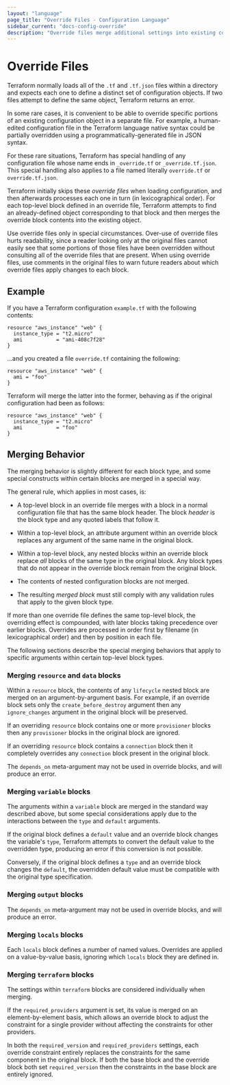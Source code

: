 ```yaml
---
layout: "language"
page_title: "Override Files - Configuration Language"
sidebar_current: "docs-config-override"
description: "Override files merge additional settings into existing configuration objects. Learn how to use override files and about merging behavior."
---
```


# Override Files

Terraform normally loads all of the `.tf` and `.tf.json` files within a
directory and expects each one to define a distinct set of configuration
objects. If two files attempt to define the same object, Terraform returns
an error.

In some rare cases, it is convenient to be able to override specific portions
of an existing configuration object in a separate file. For example, a
human-edited configuration file in the Terraform language native syntax
could be partially overridden using a programmatically-generated file
in JSON syntax.

For these rare situations, Terraform has special handling of any configuration
file whose name ends in `_override.tf` or `_override.tf.json`. This special
handling also applies to a file named literally `override.tf` or
`override.tf.json`.

Terraform initially skips these _override files_ when loading configuration,
and then afterwards processes each one in turn (in lexicographical order). For
each top-level block defined in an override file, Terraform attempts to find
an already-defined object corresponding to that block and then merges the
override block contents into the existing object.

Use override files only in special circumstances. Over-use of override files
hurts readability, since a reader looking only at the original files cannot
easily see that some portions of those files have been overridden without
consulting all of the override files that are present. When using override
files, use comments in the original files to warn future readers about which
override files apply changes to each block.

## Example

If you have a Terraform configuration `example.tf` with the following contents:

```hcl
resource "aws_instance" "web" {
  instance_type = "t2.micro"
  ami           = "ami-408c7f28"
}
```

...and you created a file `override.tf` containing the following:

```hcl
resource "aws_instance" "web" {
  ami = "foo"
}
```

Terraform will merge the latter into the former, behaving as if the original
configuration had been as follows:

```hcl
resource "aws_instance" "web" {
  instance_type = "t2.micro"
  ami           = "foo"
}
```

## Merging Behavior

The merging behavior is slightly different for each block type, and some
special constructs within certain blocks are merged in a special way.

The general rule, which applies in most cases, is:

- A top-level block in an override file merges with a block in a normal
  configuration file that has the same block header. The block _header_ is the
  block type and any quoted labels that follow it.

- Within a top-level block, an attribute argument within an override block
  replaces any argument of the same name in the original block.

- Within a top-level block, any nested blocks within an override block replace
  _all_ blocks of the same type in the original block. Any block types that
  do not appear in the override block remain from the original block.

- The contents of nested configuration blocks are not merged.

- The resulting _merged block_ must still comply with any validation rules
  that apply to the given block type.

If more than one override file defines the same top-level block, the overriding
effect is compounded, with later blocks taking precedence over earlier blocks.
Overrides are processed in order first by filename (in lexicographical order)
and then by position in each file.

The following sections describe the special merging behaviors that apply to
specific arguments within certain top-level block types.

### Merging `resource` and `data` blocks

Within a `resource` block, the contents of any `lifecycle` nested block are
merged on an argument-by-argument basis. For example, if an override block
sets only the `create_before_destroy` argument then any `ignore_changes`
argument in the original block will be preserved.

If an overriding `resource` block contains one or more `provisioner` blocks
then any `provisioner` blocks in the original block are ignored.

If an overriding `resource` block contains a `connection` block then it
completely overrides any `connection` block present in the original block.

The `depends_on` meta-argument may not be used in override blocks, and will
produce an error.

### Merging `variable` blocks

The arguments within a `variable` block are merged in the standard way
described above, but some special considerations apply due to the interactions
between the `type` and `default` arguments.

If the original block defines a `default` value and an override block changes
the variable's `type`, Terraform attempts to convert the default value to
the overridden type, producing an error if this conversion is not possible.

Conversely, if the original block defines a `type` and an override block changes
the `default`, the overridden default value must be compatible with the
original type specification.

### Merging `output` blocks

The `depends_on` meta-argument may not be used in override blocks, and will
produce an error.

### Merging `locals` blocks

Each `locals` block defines a number of named values. Overrides are applied
on a value-by-value basis, ignoring which `locals` block they are defined in.

### Merging `terraform` blocks

The settings within `terraform` blocks are considered individually when
merging.

If the `required_providers` argument is set, its value is merged on an
element-by-element basis, which allows an override block to adjust the
constraint for a single provider without affecting the constraints for
other providers.

In both the `required_version` and `required_providers` settings, each override
constraint entirely replaces the constraints for the same component in the
original block. If both the base block and the override block both set
`required_version` then the constraints in the base block are entirely ignored.
